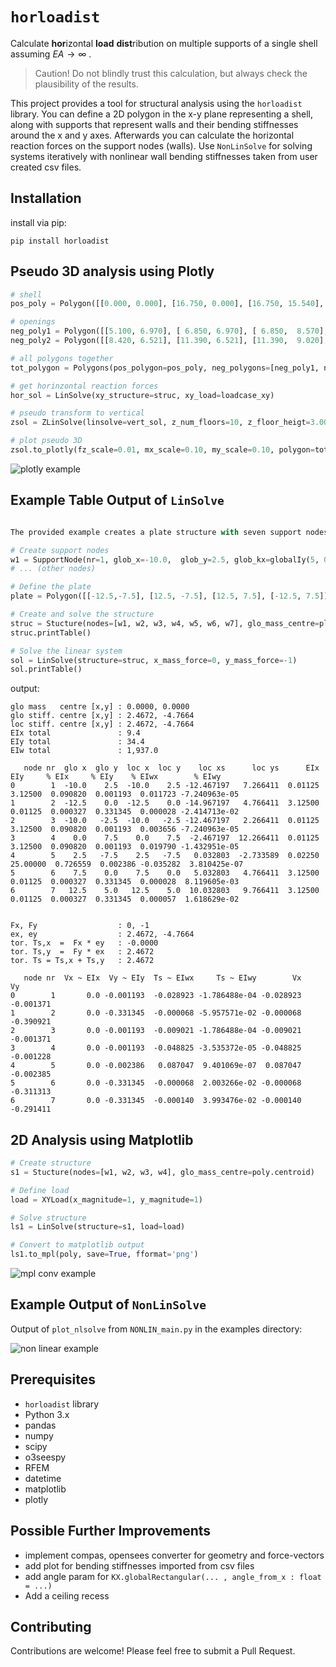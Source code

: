 # `horloadist`

Calculate **hor**izontal **load** **dist**ribution on multiple supports of a single shell assuming $EA \to \infty$ .

> Caution! Do not blindly trust this calculation, but always check the plausibility of the results.

This project provides a tool for structural analysis using the `horloadist` library. You can define a 2D polygon in the x-y plane representing a shell, along with supports that represent walls and their bending stiffnesses around the x and y axes. Afterwards you can calculate the horizontal reaction forces on the support nodes (walls). Use `NonLinSolve` for solving systems iteratively with nonlinear wall bending stiffnesses taken from user created csv files.

## Installation

install via pip:
```
pip install horloadist
```

## Pseudo 3D analysis using Plotly
   
```python
# shell
pos_poly = Polygon([[0.000, 0.000], [16.750, 0.000], [16.750, 15.540], [0.000, 15.540]])

# openings
neg_poly1 = Polygon([[5.100, 6.970], [ 6.850, 6.970], [ 6.850,  8.570], [5.100, 8.570]])
neg_poly2 = Polygon([[8.420, 6.521], [11.390, 6.521], [11.390,  9.020], [8.420, 9.020]])

# all polygons together
tot_polygon = Polygons(pos_polygon=pos_poly, neg_polygons=[neg_poly1, neg_poly2])

# get horinzontal reaction forces
hor_sol = LinSolve(xy_structure=struc, xy_load=loadcase_xy)

# pseudo transform to vertical
zsol = ZLinSolve(linsolve=vert_sol, z_num_floors=10, z_floor_heigt=3.00)

# plot pseudo 3D
zsol.to_plotly(fz_scale=0.01, mx_scale=0.10, my_scale=0.10, polygon=tot_polygon)
```	
![plotly example](example_to_plotly.png "plotly")


## Example Table Output of `LinSolve`

```python

The provided example creates a plate structure with seven support nodes and solves it for a specific load case.

# Create support nodes
w1 = SupportNode(nr=1, glob_x=-10.0,  glob_y=2.5, glob_kx=globalIy(5, 0.3), glob_ky=globalIx(5, 0.3))
# ... (other nodes)

# Define the plate
plate = Polygon([[-12.5,-7.5], [12.5, -7.5], [12.5, 7.5], [-12.5, 7.5]])

# Create and solve the structure
struc = Stucture(nodes=[w1, w2, w3, w4, w5, w6, w7], glo_mass_centre=plate.centroid)
struc.printTable()

# Solve the linear system
sol = LinSolve(structure=struc, x_mass_force=0, y_mass_force=-1)
sol.printTable()
```

output:

```
glo mass   centre [x,y] : 0.0000, 0.0000
glo stiff. centre [x,y] : 2.4672, -4.7664
loc stiff. centre [x,y] : 2.4672, -4.7664
EIx total               : 9.4
EIy total               : 34.4
EIw total               : 1,937.0

   node nr  glo x  glo y  loc x  loc y    loc xs      loc ys      EIx       EIy     % EIx     % EIy    % EIwx        % EIwy
0        1  -10.0    2.5  -10.0    2.5 -12.467197   7.266411  0.01125   3.12500  0.090820  0.001193  0.011723 -7.240963e-05
1        2  -12.5    0.0  -12.5    0.0 -14.967197   4.766411  3.12500   0.01125  0.000327  0.331345  0.000028 -2.414713e-02
2        3  -10.0   -2.5  -10.0   -2.5 -12.467197   2.266411  0.01125   3.12500  0.090820  0.001193  0.003656 -7.240963e-05
3        4    0.0    7.5    0.0    7.5  -2.467197  12.266411  0.01125   3.12500  0.090820  0.001193  0.019790 -1.432951e-05
4        5    2.5   -7.5    2.5   -7.5   0.032803  -2.733589  0.02250  25.00000  0.726559  0.002386 -0.035282  3.810425e-07
5        6    7.5    0.0    7.5    0.0   5.032803   4.766411  3.12500   0.01125  0.000327  0.331345  0.000028  8.119605e-03
6        7   12.5    5.0   12.5    5.0  10.032803   9.766411  3.12500   0.01125  0.000327  0.331345  0.000057  1.618629e-02


Fx, Fy                  : 0, -1
ex, ey                  : 2.4672, -4.7664
tor. Ts,x  =  Fx * ey   : -0.0000
tor. Ts,y  =  Fy * ex   : 2.4672
tor. Ts = Ts,x + Ts,y   : 2.4672

   node nr  Vx ~ EIx  Vy ~ EIy  Ts ~ EIwx     Ts ~ EIwy        Vx        Vy
0        1       0.0 -0.001193  -0.028923 -1.786488e-04 -0.028923 -0.001371
1        2       0.0 -0.331345  -0.000068 -5.957571e-02 -0.000068 -0.390921
2        3       0.0 -0.001193  -0.009021 -1.786488e-04 -0.009021 -0.001371
3        4       0.0 -0.001193  -0.048825 -3.535372e-05 -0.048825 -0.001228
4        5       0.0 -0.002386   0.087047  9.401069e-07  0.087047 -0.002385
5        6       0.0 -0.331345  -0.000068  2.003266e-02 -0.000068 -0.311313
6        7       0.0 -0.331345  -0.000140  3.993476e-02 -0.000140 -0.291411
```





## 2D Analysis using Matplotlib
```python
# Create structure
s1 = Stucture(nodes=[w1, w2, w3, w4], glo_mass_centre=poly.centroid)

# Define load
load = XYLoad(x_magnitude=1, y_magnitude=1)

# Solve structure
ls1 = LinSolve(structure=s1, load=load)

# Convert to matplotlib output
ls1.to_mpl(poly, save=True, fformat='png')
```
![mpl conv example](example_to_mpl.png "mpl convert example")



## Example Output of `NonLinSolve`

Output of `plot_nlsolve` from `NONLIN_main.py` in the examples directory:

![non linear example](example_nlsolve_rev.png "non linear convergation process")



## Prerequisites

- `horloadist` library
- Python 3.x
- pandas
- numpy
- scipy
- o3seespy
- RFEM
- datetime
- matplotlib
- plotly


## Possible Further Improvements

- implement compas, opensees converter for geometry and force-vectors
- add plot for bending stiffnesses imported from csv files
- add angle param for `KX.globalRectangular(... , angle_from_x : float = ...)`
- Add a ceiling recess

## Contributing

Contributions are welcome! Please feel free to submit a Pull Request. 